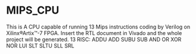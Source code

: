 # MIPS_CPU
This is A CPU capable of running 13 Mips instructions coding by Verilog on Xilinx®Artix™-7 FPGA. Insert the RTL document in Vivado and the whole project will be generated.
13 RISC:
ADDU
ADD
SUBU
SUB
AND
OR
XOR
NOR
LUI
SLT
SLTU
SLL
SRL
